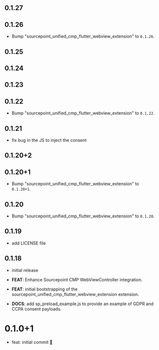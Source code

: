 ## 0.1.27

## 0.1.26

 - Bump "sourcepoint_unified_cmp_flutter_webview_extension" to `0.1.26`.

## 0.1.25

## 0.1.24

## 0.1.23

## 0.1.22

 - Bump "sourcepoint_unified_cmp_flutter_webview_extension" to `0.1.22`.

## 0.1.21

 - fix bug in the JS to inject the consent

## 0.1.20+2

## 0.1.20+1

 - Bump "sourcepoint_unified_cmp_flutter_webview_extension" to `0.1.20+1`.

## 0.1.20

 - Bump "sourcepoint_unified_cmp_flutter_webview_extension" to `0.1.20`.

## 0.1.19

 - add LICENSE file

## 0.1.18

 - initial release

 - **FEAT**: Enhance Sourcepoint CMP WebViewController integration.
 - **FEAT**: initial bootstrapping of the sourcepoint_unified_cmp_flutter_webview_extension extension.
 - **DOCS**: add sp_preload_example.js to provide an example of GDPR and CCPA consent payloads.

# 0.1.0+1

- feat: initial commit 🎉
